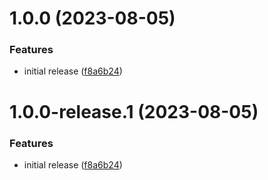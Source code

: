 # 1.0.0 (2023-08-05)


### Features

* initial release ([f8a6b24](https://github.com/tbvgl/wappler-redis-toolkit/commit/f8a6b24ac36e545637d755612a794b38c861d8be))

# 1.0.0-release.1 (2023-08-05)


### Features

* initial release ([f8a6b24](https://github.com/tbvgl/wappler-redis-toolkit/commit/f8a6b24ac36e545637d755612a794b38c861d8be))

